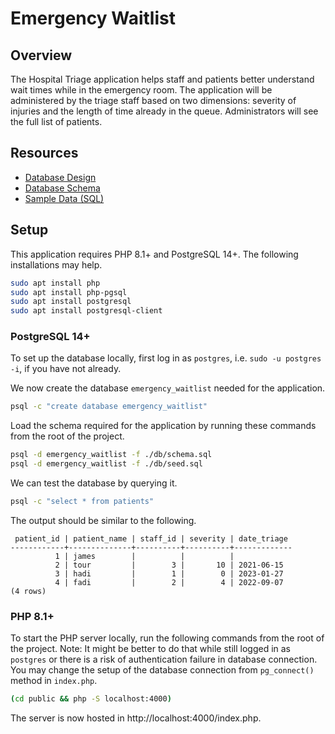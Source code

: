 # Emergency Waitlist

## Overview

The Hospital Triage application helps staff and patients better understand wait times while in the emergency room. The application will be administered by the triage staff based on two dimensions: severity of injuries and the length of time already in the queue. Administrators will see the full list of patients.

## Resources

* [Database Design](docs/db.md)
* [Database Schema](db/schema.sql)
* [Sample Data (SQL)](db/seed.sql)

## Setup

This application requires PHP 8.1+ and PostgreSQL 14+. The following installations may help.

```bash
sudo apt install php
sudo apt install php-pgsql
sudo apt install postgresql
sudo apt install postgresql-client
```

### PostgreSQL 14+

To set up the database locally, first log in as `postgres`, i.e. `sudo -u postgres -i`, if you have not already.

We now create the database `emergency_waitlist` needed for the application.

```bash
psql -c "create database emergency_waitlist"
```

Load the schema required for the application by running these commands from the root of the project.

```bash
psql -d emergency_waitlist -f ./db/schema.sql
psql -d emergency_waitlist -f ./db/seed.sql
```

We can test the database by querying it.

```bash
psql -c "select * from patients"
```

The output should be similar to the following.

```
 patient_id | patient_name | staff_id | severity | date_triage 
------------+--------------+----------+----------+-------------
          1 | james        |          |          |
          2 | tour         |        3 |       10 | 2021-06-15
          3 | hadi         |        1 |        0 | 2023-01-27
          4 | fadi         |        2 |        4 | 2022-09-07
(4 rows)
```

### PHP 8.1+

To start the PHP server locally, run the following commands from the root of the project. Note: It might be better to do that while still logged in as `postgres` or there is a risk of authentication failure in database connection. You may change the setup of the database connection from `pg_connect()` method in `index.php`.

```bash
(cd public && php -S localhost:4000)
```

The server is now hosted in http://localhost:4000/index.php.